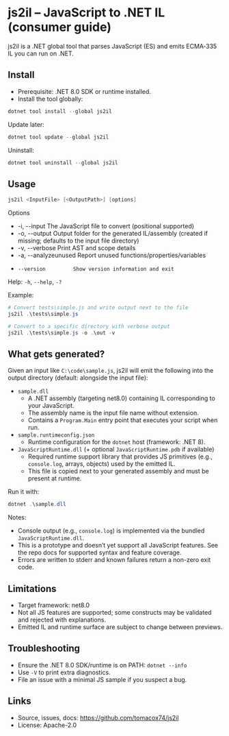 # js2il – JavaScript to .NET IL (consumer guide)

js2il is a .NET global tool that parses JavaScript (ES) and emits ECMA‑335 IL you can run on .NET.

## Install

- Prerequisite: .NET 8.0 SDK or runtime installed.
- Install the tool globally:

```powershell
dotnet tool install --global js2il
```

Update later:

```powershell
dotnet tool update --global js2il
```

Uninstall:

```powershell
dotnet tool uninstall --global js2il
```

## Usage

```powershell
js2il <InputFile> [<OutputPath>] [options]
```

Options

- -i, --input           The JavaScript file to convert (positional supported)
- -o, --output          Output folder for the generated IL/assembly (created if missing; defaults to the input file directory)
- -v, --verbose         Print AST and scope details
- -a, --analyzeunused   Report unused functions/properties/variables
-     --version         Show version information and exit

Help: `-h`, `--help`, `-?`

Example:

```powershell
# Convert tests\simple.js and write output next to the file
js2il .\tests\simple.js

# Convert to a specific directory with verbose output
js2il .\tests\simple.js -o .\out -v
```

## What gets generated?

Given an input like `C:\code\sample.js`, js2il will emit the following into the output directory (default: alongside the input file):

- `sample.dll`
	- A .NET assembly (targeting net8.0) containing IL corresponding to your JavaScript.
	- The assembly name is the input file name without extension.
	- Contains a `Program.Main` entry point that executes your script when run.
- `sample.runtimeconfig.json`
	- Runtime configuration for the `dotnet` host (framework: .NET 8).
- `JavaScriptRuntime.dll` (+ optional `JavaScriptRuntime.pdb` if available)
	- Required runtime support library that provides JS primitives (e.g., `console.log`, arrays, objects) used by the emitted IL.
	- This file is copied next to your generated assembly and must be present at runtime.

Run it with:

```powershell
dotnet .\sample.dll
```

Notes:

- Console output (e.g., `console.log`) is implemented via the bundled `JavaScriptRuntime.dll`.
- This is a prototype and doesn’t yet support all JavaScript features. See the repo docs for supported syntax and feature coverage.
 - Errors are written to stderr and known failures return a non-zero exit code.

## Limitations

- Target framework: net8.0
- Not all JS features are supported; some constructs may be validated and rejected with explanations.
- Emitted IL and runtime surface are subject to change between previews.

## Troubleshooting

- Ensure the .NET 8.0 SDK/runtime is on PATH: `dotnet --info`
- Use `-V` to print extra diagnostics.
- File an issue with a minimal JS sample if you suspect a bug.

## Links

- Source, issues, docs: https://github.com/tomacox74/js2il
- License: Apache-2.0
